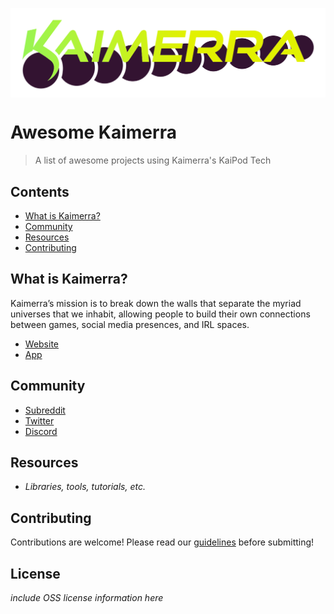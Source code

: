 [<img src="KAIMERRA_CITRUS_DARK_MODE_LOGO.svg" align="center">](https://kaimerra.com)

# Awesome Kaimerra
> A list of awesome projects using Kaimerra's KaiPod Tech

## Contents

- [What is Kaimerra?](#what-is-kaimerra)
- [Community](#community)
- [Resources](#resources)
- [Contributing](#contributing)

## What is Kaimerra?

Kaimerra’s mission is to break down the walls that separate the myriad universes that we inhabit, allowing people to build their own connections between games, social media presences, and IRL spaces.

- [Website](http://kaimerra.com)
- [App](https://app.kaimerra.com)

## Community

- [Subreddit](https://www.reddit.com/r/kaimerra/)
- [Twitter](https://twitter.com/kaimerra_hq)
- [Discord](https://discord.gg/BgBs95kbkR)

## Resources

- *Libraries, tools, tutorials, etc.*

## Contributing

Contributions are welcome! Please read our [guidelines](CONTRIBUTIONGUIDELINES.md) before submitting!

## License

*include OSS license information here*
